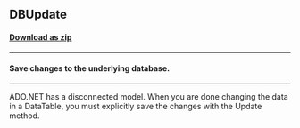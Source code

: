 ## DBUpdate
#### [Download as zip](https://grapecity.github.io/DownGit/#/home?url=https://github.com/GrapeCity/ComponentOne-WinForms-Samples/tree/master/NetFramework\FlexGrid\CS\DBUpdate)
____
#### Save changes to the underlying database.
____
ADO.NET has a disconnected model. When you are done changing the data in a DataTable, you must explicitly save the changes with the Update method. 